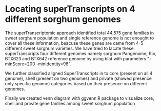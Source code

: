 # Locating superTranscripts on 4 different sorghum genomes
The superTranscriptomic approach identified total 44,575 gene families in sweet sorghum population and single reference genome is not enought to cover all these information, beacuse these genes are came from 4-5 different sweet sorghum varieties. We have tried to lacate these superTranscripts four different genomes namely sorghum Pangenome, Rio, BTX623 and BTX642 reference genome by using blat with parameters "-minScore=200 -minIdentity=98".

We further classified aligned SuperTranscripts in to core (present on all 4 genome), shell (present on two genomes) and private (showed presence only specific genome) categories based on their presence on different genomes.

Finally we created venn diagram with ggvenn R package to visualize core, shell and private gene famlies among sweet sorghum population
